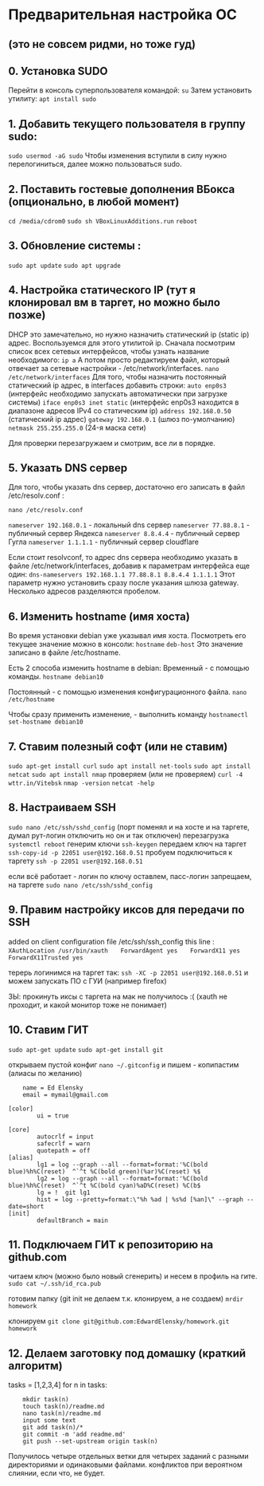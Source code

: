 # Предварительная настройка ОС 
## (это не совсем ридми, но тоже гуд)

## 0. Установка SUDO
Перейти в консоль суперпользователя командой: 
```su```
Затем установить утилиту: 
```apt install sudo```

## 1. Добавить текущего пользователя в группу sudo: 
```sudo usermod -aG sudo```
Чтобы изменения вступили в силу нужно перелогиниться, далее можно пользоваться sudo.

## 2. Поставить гостевые дополнения ВБокса (опционально, в любой момент)
```cd /media/cdrom0```
```sudo sh VBoxLinuxAdditions.run```
```reboot```

## 3. Обновление системы :
```sudo apt update```
```sudo apt upgrade```

## 4. Настройка статического IP  (тут я клонировал вм в таргет, но можно было позже)
DHCP это замечательно, но нужно назначить статический ip (static ip) адрес. 
Воспользуемся для этого утилитой ip. 
Сначала посмотрим список всех сетевых интерфейсов, чтобы узнать название необходимого:
```ip a```
А потом просто редактируем файл, который отвечает за сетевые настройки - /etc/network/interfaces. 
```nano /etc/network/interfaces```
Для того, чтобы назначить постоянный статический ip адрес, в interfaces добавить строки: 
`auto enp0s3`  (интерфейс необходимо запускать автоматически при загрузке системы)
`iface enp0s3 inet static`  (интерфейс enp0s3 находится в диапазоне адресов IPv4 со статическим ip)
`address 192.168.0.50` (статический ip адрес)
`gateway 192.168.0.1`  (шлюз по-умолчанию)
`netmask 255.255.255.0` (24-я маска сети)

Для проверки перезагружаем и смотрим, все ли в порядке. 

## 5. Указать DNS сервер
Для того, чтобы указать dns сервер, достаточно его записать в файл /etc/resolv.conf :

```nano /etc/resolv.conf```

`nameserver 192.168.0.1` - локальный dns сервер
`nameserver 77.88.8.1` - публичный сервер Яндекса
`nameserver 8.8.4.4` - публичный сервер Гугла
`nameserver 1.1.1.1` - публичный сервер cloudflare

Если стоит resolvconf, то адрес dns сервера необходимо указать в файле /etc/network/interfaces, добавив к параметрам интерфейса еще один:
```dns-nameservers 192.168.1.1 77.88.8.1 8.8.4.4 1.1.1.1```
Этот параметр нужно установить сразу после указания шлюза gateway. Несколько адресов разделяются пробелом.

## 6. Изменить hostname (имя хоста)
Во время установки debian уже указывал имя хоста. 
Посмотреть его текущее значение можно в консоли:
```hostname```
```deb-host```
Это значение записано в файле /etc/hostname. 

Есть 2 способа изменить hostname в debian:
Временный - с помощью команды. 
```hostname debian10```

Постоянный - с помощью изменения конфигурационного файла. 
```nano /etc/hostname```

Чтобы сразу применить изменение, - выполнить команду
```hostnamectl set-hostname debian10```

## 7. Ставим полезный софт (или не ставим)
```sudo apt-get install curl```
```sudo apt install net-tools```
```sudo apt install netcat```
```sudo apt install nmap```
проверяем (или не проверяем)
```curl -4 wttr.in/Vitebsk```
```nmap -version```
```netcat -help ```
 
## 8. Настраиваем SSH
```sudo nano /etc/ssh/sshd_config```
(порт поменял и на хосте и на таргете, думал рут-логин отключить но он и так отключен)
перезагрузка
```systemctl reboot```
генерим ключи
```ssh-keygen```
передаем ключ на таргет
```ssh-copy-id -p 22051 user@192.168.0.51```
пробуем подключиться к таргету
```ssh -p 22051 user@192.168.0.51```

если всё работает - логин по ключу оставлем, пасс-логин запрещаем, 
на таргете
```sudo nano /etc/ssh/sshd_config```  
 

## 9. Правим настройку иксов для передачи по SSH
added on client configuration file /etc/ssh/ssh_config this line :
```   XAuthLocation /usr/bin/xauth```
```   ForwardAgent yes```
```   ForwardX11 yes```
```   ForwardX11Trusted yes```
   
терерь логинимся на таргет так:
```ssh -XC -p 22051 user@192.168.0.51```
и можем запускать ПО с ГУИ (например firefox)

ЗЫ: прокинуть иксы с таргета на мак не получилось :(
(xauth не проходит, и какой монитор тоже не понимает)
   

## 10. Ставим ГИТ  

```sudo apt-get update```
```sudo apt-get install git```

открываем пустой конфиг
```nano ~/.gitconfig```
и пишем - копипастим (алиасы по желанию)
```[user]
    name = Ed Elensky
    email = mymail@gmail.com

[color]
        ui = true

[core]
        autocrlf = input
        safecrlf = warn
        quotepath = off
[alias]
        lg1 = log --graph --all --format=format:'%C(bold blue)%h%C(reset)  ^`^t %C(bold green)(%ar)%C(reset) %$
        lg2 = log --graph --all --format=format:'%C(bold blue)%h%C(reset)  ^`^t %C(bold cyan)%aD%C(reset) %C(b$
        lg = !  git lg1
        hist = log --pretty=format:\"%h %ad | %s%d [%an]\" --graph --date=short
[init]
        defaultBranch = main
```

## 11. Подключаем ГИТ к репозиторию на github.com

читаем ключ (можно было новый сгенерить) и несем в профиль на гите.
```sudo cat ~/.ssh/id_rca.pub```

готовим папку (git init не делаем т.к. клонируем, а не создаем)
```mrdir homework```

клонируем 
```git clone git@github.com:EdwardElensky/homework.git homework```

## 12. Делаем заготовку под домашку (краткий алгоритм)
tasks = [1,2,3,4]
for n in tasks:
```	git checkout -b task(n)
	mkdir task(n)
	touch task(n)/readme.md
	nano task(n)/readme.md
	input some text
	git add task(n)/*
	git commit -m 'add readme.md'
	git push --set-upstream origin task(n)
```
Получилось четыре отдельных ветки для четырех заданий с разными директориями и одинаковыми файлами.
конфликтов при вероятном слиянии, если что, не будет.
